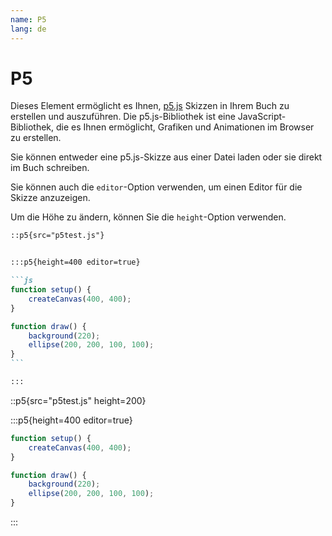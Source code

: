 ```yaml
---
name: P5
lang: de
---
```


# P5

Dieses Element ermöglicht es Ihnen, [p5.js](https://p5js.org/) Skizzen in Ihrem Buch zu erstellen und auszuführen. Die p5.js-Bibliothek ist eine JavaScript-Bibliothek, die es Ihnen ermöglicht, Grafiken und Animationen im Browser zu erstellen.

Sie können entweder eine p5.js-Skizze aus einer Datei laden oder sie direkt im Buch schreiben.

Sie können auch die `editor`-Option verwenden, um einen Editor für die Skizze anzuzeigen.

Um die Höhe zu ändern, können Sie die `height`-Option verwenden.

````md
::p5{src="p5test.js"}


:::p5{height=400 editor=true}

```js
function setup() {
    createCanvas(400, 400);
}

function draw() {
    background(220);
    ellipse(200, 200, 100, 100);
}
```

:::
````

::p5{src="p5test.js" height=200}


:::p5{height=400 editor=true}

```js
function setup() {
    createCanvas(400, 400);
}

function draw() {
    background(220);
    ellipse(200, 200, 100, 100);
}
```

:::
